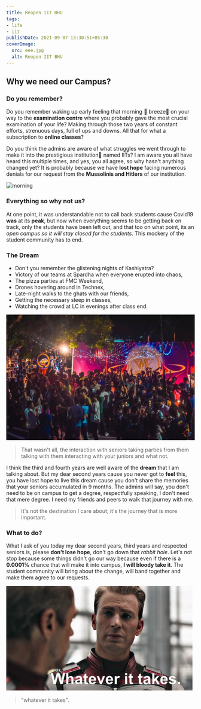 ```yaml
---
title: Reopen IIT BHU
tags:
- life
- iit
publishDate: 2021-09-07 13:30:51+05:30
coverImage:
  src: eee.jpg
  alt: Reopen IIT BHU
---
```


## Why we need our Campus?

### Do you remember?

Do you remember waking up early feeling that morning 🌅 breeze🍃 on your way to the **examination centre** where you probably gave the most crucial examination of your life? Making through those two years of constant efforts, strenuous days, full of ups and downs. All that for what a subscription to **online classes**?

Do you think the admins are aware of what struggles we went through to make it into the prestigious institution📜 named IITs? I am aware you all have heard this multiple times, and yes, you all agree, so why hasn't anything changed yet? It is probably because we have **lost hope** facing numerous denials for our request from the **Mussolinis and Hitlers** of our institution.

![morning](https://media.giphy.com/media/l0ExcZR3msPMnknBu/giphy.gif?cid=ecf05e47z4yyeytcu9ebyldyvzuzv2wmfusp9kxhdlbm2v7d&rid=giphy.gif&ct=g)

### Everything so why not us?

At one point, it was understandable not to call back students cause Covid19 **was** at its **peak**, but now when everything seems to be getting back on track, only the students have been left out, and that too on what point, its an _open campus so it will stay closed for the students_. This mockery of the student community has to end.

### The Dream

- Don't you remember the glistening nights of Kashiyatra?
- Victory of our teams at Spardha when everyone erupted into chaos,
- The pizza parties at FMC Weekend,
- Drones hovering around in Technex,
- Late-night walks to the ghats with our friends,
- Getting the necessary sleep in classes,
- Watching the crowd at LC in evenings after class end.

![dream](./weekend.jpg)

> That wasn't all, the interaction with seniors taking parties from them talking with them interacting with your juniors and what not.

I think the third and fourth years are well aware of the **dream** that I am talking about. But my dear second years cause you never got to **feel** this, you have lost hope to live this dream cause you don't share the memories that your seniors accumulated in 9 months. The admins will say, you don't need to be on campus to get a degree, respectfully speaking, I don't need that mere degree. I need my friends and peers to walk that journey with me.

> It's not the destination I care about; it's the journey that is more important.

### What to do?

What I ask of you today my dear second years, third years and respected seniors is, please **don't lose hope**, don't go down that _rabbit hole_. Let's not stop because some things didn't go our way because even if there is a **0.0001%** chance that will make it into campus, **I will bloody take it**. The student community will bring about the change, will band together and make them agree to our requests.

![captain america](./captain.gif)

> "whatever it takes".
